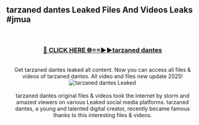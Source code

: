 ## tarzaned dantes Leaked Files And Videos Leaks #jmua
<br>
<div align="center">
<h3><a href="https://watchclip.my.id/tarzaned dantes" rel="nofollow">🔴 CLICK HERE 🌐==►►tarzaned dantes</a></h3>
<br>
Get tarzaned dantes leaked all content. Now you can access all files & videos of tarzaned dantes. All video and files new update 2025!
<br>
<a href="https://watchclip.my.id/tarzaned dantes" rel="nofollow" data-target="animated-image.originalLink"><img src="https://i.ibb.co.com/WyWwxjT/player-gif2.gif" alt="tarzaned dantes Leaked" style="max-width: 100%; display: inline-block;" data-target="animated-image.originalImage"></a>
<br><br>
tarzaned dantes original files & videos took the internet by storm and amazed viewers on various Leaked social media platforms. tarzaned dantes, a young and talented digital creator, recently became famous thanks to this interesting files & videos.
</div>
<br>